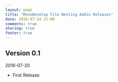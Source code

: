 ```yaml
---
layout: page
title: "MonoDevelop File Nesting Addin Releases"
date: 2016-07-24 21:00
comments: true
sharing: true
footer: true
---
```


## Version 0.1

2016-07-20

 * First Release
 